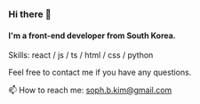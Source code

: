 ### Hi there 👋
#### I'm a front-end developer from South Korea.
<p>Skills: react / js / ts / html / css / python <p>
 
<p>Feel free to contact me if you have any questions.<p>

📫 How to reach me: soph.b.kim@gmail.com
